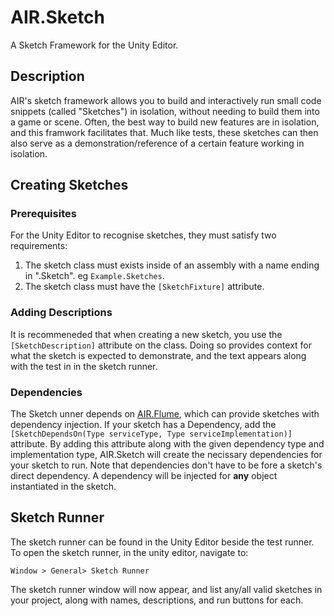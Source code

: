 # AIR.Sketch
A Sketch Framework for the Unity Editor.

## Description
AIR's sketch framework allows you to build and interactively run small code snippets (called "Sketches") in isolation, without needing to build them into a game or scene. Often, the best way to build new features are in isolation, and this framwork facilitates that. Much like tests, these sketches can then also serve as a demonstration/reference of a certain feature working in isolation.

## Creating Sketches

### Prerequisites
For the Unity Editor to recognise sketches, they must satisfy two requirements:
1. The sketch class must exists inside of an assembly with a name ending in ".Sketch". eg `Example.Sketches`.
2. The sketch class must have the `[SketchFixture]` attribute.

### Adding Descriptions
It is recommeneded that when creating a new sketch, you use the `[SketchDescription]` attribute on the class. Doing so provides context for what the sketch is expected to demonstrate, and the text appears along with the test in in the sketch runner.

### Dependencies
The Sketch unner depends on [AIR.Flume](https://github.com/AnImaginedReality/Flume), which can provide sketches with dependency injection. If your sketch has a Dependency, add the `[SketchDependsOn(Type serviceType, Type serviceImplementation)]` attribute. By adding this attribute along with the given dependency type and implementation type, AIR.Sketch will create the necissary dependencies for your sketch to run. Note that dependencies don't have to be fore a sketch's direct dependency. A dependency will be injected for **any** object instantiated in the sketch.

## Sketch Runner
The sketch runner can be found in the Unity Editor beside the test runner. To open the sketch runner, in the unity editor, navigate to:
```
Window > General> Sketch Runner
```
The sketch runner window will now appear, and list any/all valid sketches in your project, along with  names, descriptions, and run buttons for each.

<!-- 
TODO: Make editor tools for quickly making sketch assemblies.
Sketch assemblies (unlike tests) may use many libraries in order to demonstrate their functions, and for this reason may have many assembly references.
-->
